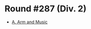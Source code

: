 # Round #287 (Div. 2)

* [A. Arm and Music][]

[A. Arm and Music]: http://codeforces.com/contest/507/problem/A
